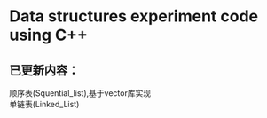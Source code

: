 # Data structures experiment code using C++
## 已更新内容：
顺序表(Squential_list),基于vector库实现  
单链表(Linked_List)
